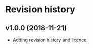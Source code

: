 Revision history
==================


v1.0.0 (2018-11-21)
---------------------

* Adding revision history and licence.